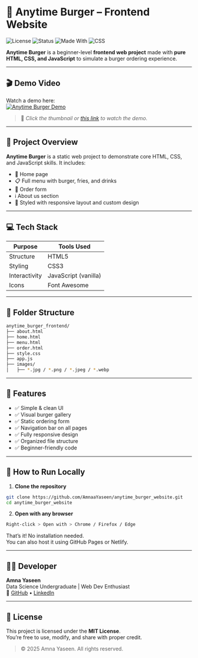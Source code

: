 # 🍔 Anytime Burger – Frontend Website

![License](https://img.shields.io/badge/License-MIT-brightgreen.svg)
![Status](https://img.shields.io/badge/Project-Frontend--Only-blue)
![Made With](https://img.shields.io/badge/Made%20with-HTML%2C%20CSS%2C%20JS-orange)
![CSS](https://img.shields.io/badge/Style-CSS-blueviolet)

**Anytime Burger** is a beginner-level **frontend web project** made with **pure HTML, CSS, and JavaScript** to simulate a burger ordering experience.

---

## 🎬 Demo Video

Watch a demo here:  
[![Anytime Burger Demo](https://img.youtube.com/vi/5DY26ZzmUrM/0.jpg)](https://youtu.be/5DY26ZzmUrM)

> 📌 *Click the thumbnail or [this link](https://youtu.be/5DY26ZzmUrM) to watch the demo.*

---

## 🧠 Project Overview

**Anytime Burger** is a static web project to demonstrate core HTML, CSS, and JavaScript skills. It includes:

- 🍔 Home page  
- 📋 Full menu with burger, fries, and drinks  
- 🛒 Order form  
- ℹ️ About us section  
- 💬 Styled with responsive layout and custom design  

---

## 💻 Tech Stack

| Purpose        | Tools Used         |
|----------------|--------------------|
| Structure      | HTML5              |
| Styling        | CSS3               |
| Interactivity  | JavaScript (vanilla) |
| Icons          | Font Awesome       |

---

## 📁 Folder Structure

```bash
anytime_burger_frontend/
├── about.html
├── home.html
├── menu.html
├── order.html
├── style.css
├── app.js
├── images/
│   ├── *.jpg / *.png / *.jpeg / *.webp
```

---

## 🧾 Features

- ✅ Simple & clean UI
- ✅ Visual burger gallery
- ✅ Static ordering form
- ✅ Navigation bar on all pages
- ✅ Fully responsive design
- ✅ Organized file structure
- ✅ Beginner-friendly code

---

## 🚀 How to Run Locally

1. **Clone the repository**

```bash
git clone https://github.com/AmnaaYaseen/anytime_burger_website.git
cd anytime_burger_website
```

2. **Open with any browser**

```bash
Right-click > Open with > Chrome / Firefox / Edge
```

That’s it! No installation needed.  
You can also host it using GitHub Pages or Netlify.

---

## 👩‍💻 Developer

**Amna Yaseen**  
Data Science Undergraduate | Web Dev Enthusiast  
🔗 [GitHub](https://github.com/AmnaaYaseen) • [LinkedIn](https://www.linkedin.com/in/amnaa-yaseen)

---

## 🪪 License

This project is licensed under the **MIT License**.  
You’re free to use, modify, and share with proper credit.

> © 2025 Amna Yaseen. All rights reserved.